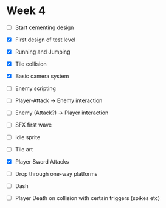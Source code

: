 # Week 4
- [ ] Start cementing design
- [x] First design of test level
- [x] Running and Jumping
- [x] Tile collision
- [x] Basic camera system
- [ ] Enemy scripting
- [ ] Player-Attack -> Enemy interaction
- [ ] Enemy (Attack?) -> Player interaction
- [ ] SFX first wave
- [ ] Idle sprite
- [ ] Tile art
- [x] Player Sword Attacks
- [ ] Drop through one-way platforms
- [ ] Dash
- [ ] Player Death on collision with certain triggers (spikes etc)

